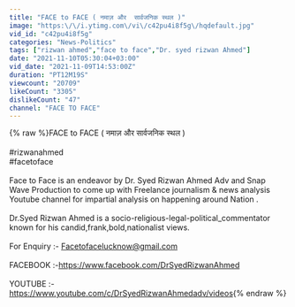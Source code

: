 ```yaml
---
title: "FACE to FACE ( नमाज़ और  सार्वजनिक स्थल )"
image: "https:\/\/i.ytimg.com\/vi\/c42pu4i8f5g\/hqdefault.jpg"
vid_id: "c42pu4i8f5g"
categories: "News-Politics"
tags: ["rizwan ahmed","face to face","Dr. syed rizwan Ahmed"]
date: "2021-11-10T05:30:04+03:00"
vid_date: "2021-11-09T14:53:00Z"
duration: "PT12M19S"
viewcount: "20709"
likeCount: "3305"
dislikeCount: "47"
channel: "FACE TO FACE"
---
```

{% raw %}FACE to FACE ( नमाज़ और  सार्वजनिक स्थल ) <br /><br />#rizwanahmed​​​​​​​<br />#facetoface<br /><br />​​Face to Face is an endeavor by Dr. Syed Rizwan Ahmed Adv and Snap Wave Production to come up with Freelance journalism &amp; news analysis Youtube channel for impartial analysis on happening around Nation .<br /><br />Dr.Syed Rizwan Ahmed is a socio-religious-legal-political_commentator known for his candid,frank,bold,nationalist views.<br /><br />For Enquiry :- Facetofacelucknow@gmail.com<br /><br />FACEBOOK :-<a rel="nofollow" target="blank" href="https://www.facebook.com/DrSyedRizwanAhmed">https://www.facebook.com/DrSyedRizwanAhmed</a><br /><br />YOUTUBE :-<a rel="nofollow" target="blank" href="https://www.youtube.com/c/DrSyedRizwanAhmedadv/videos">https://www.youtube.com/c/DrSyedRizwanAhmedadv/videos</a>{% endraw %}
